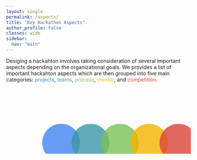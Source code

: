 ```yaml
---
layout: single
permalink: /aspects/
title: "Key Hackathon Aspects"
author_profile: false
classes: wide
sidebar:
  nav: "main"
---
```

<head>
<style>
  tr {
      align: top;
    }
  td {
    vertical-align: top;
  }
 .round-button {
   display:block;
   width:100px;
   height:100px;
   line-height:80px;
   text-align:center;
   border: 0px solid;
   border-radius: 50%;
   opacity: 0.8;
   z-index: 1;
   position:absolute;

}
.round-button:hover {
   opacity: 0.5;
}
.chover:hover{
  opacity: 0.5;
}
i{
  z-index: 2;
  position:absolute;
}
svg{
  margin-left: auto;
  margin-right: auto;
  <!-- border: 1px solid black; -->
}
svg text{
  font-size: 36px;
  font-family: FontAwesome;
  text-anchor: middle;
}
.container{
  text-align: center;
}
.col {
  padding: 10px;
  width: 70%;
  height: 350px;
  opacity: 1;
  border-radius: 5px;
  border: 1px solid white;
  display: inline-block;
  text-align: left;
  margin: 0 auto;
  z-index:-1;
  opacity: 0.8;
}
.fontnew {
font-size: 18px;
font-family: sans-serif;
color: inherit;
}

hr.new1 {
border: 1px solid white;
}
.containerTab {
  padding: 10px;
  color: white;
  width: 700px;
  text-align: left;
  opacity: 0.8;
}
<!-- .closebtn {
  float: right;
  color: white;
  font-size: 35px;
  cursor: pointer;
} -->
</style>
  <!-- <script src="https://kit.fontawesome.com/a076d05399.js"></script> -->
  <script src="https://kit.fontawesome.com/a65c30b4bb.js" crossorigin="anonymous"></script>
</head>

<p>
Desiging a hackahton involves taking consideration of several important aspects depending on the organizational goals. We provides a list of important hackahton aspects which are then grouped into five main categories: <span style="color:#4285F4">projects</span>, <span style="color:#3b99a7">teams</span>, <span style="color:#78C257">process</span>, <span style="color:#F4B400">mentor</span>, and <span style="color:#DB4437">competition</span>.
</p>

<!-- <div id="cc"></div> -->
<!-- <p>Desiging a hackahton involves taking consideration of several important aspects depending on the organizational goals. We provides a list of important hackahton aspects which are then grouped into five main categories: <span style="color:#4285F4">projects</span>, <span style="color:#3b99a7">teams</span>, <span style="color:#78C257">process</span>, <span style="color:#F4B400">mentor</span>, and <span style="color:#DB4437">competition</span>.

<button type="button" name="btn1" class="round-button" style="left: 50px; top: 200px; background: #4285F4;"></button>
<i class="fas fa-briefcase" style="font-size:36px; left: 50px; top: 50px;" aria-hidden="true"></i>

<button type="button" name="btn2" class="round-button" style="left: 100px; top: 20px; background: #3b99a7;"></button>
<i class="fas fa-users" style="font-size:36px; left: 130px; top: 50px;" aria-hidden="true"></i>

<button type="button" name="btn2" class="round-button" style="left: 180px; top: 20px; background: #78C257;"></button>
<i class="fas fa-users" style="font-size:36px; left: 210px; top: 50px;" aria-hidden="true"></i>

<button type="button" name="btn2" class="round-button" style="left: 260px; top: 20px; background: #78C257;"></button>
<i class="fas fa-graduation-cap" style="font-size:36px; left: 290px; top: 50px;" aria-hidden="true"></i>

<button type="button" name="btn2" class="round-button" style="left: 340px; top: 20px; background: #78C257;"></button>
<i class="fas fa-medal" style="font-size:36px; left: 370px; top: 50px;" aria-hidden="true"></i>
</p> -->

<!-- <text class="fas fa-briefcase" x="130" y="160" style="font-size:36px">&#xf0b1;</text> -->                       

<div align="center">
<svg height="250" width="700">
  <a href="#p" onclick="openTab('p');">
    <circle cx="150" cy="150" r="50" stroke="#4285F4" stroke-width="3" fill="#4285F4" opacity="0.8" class="chover"/>
    <text class="fas fa-briefcase" x="150" y="160">&#xf0b1;</text>
  </a>

  <a href="#t" onclick="openTab('t');">
    <circle cx="230" cy="150" r="50" stroke="#3b99a7" stroke-width="3" fill="#3b99a7" opacity="0.8" class="chover"/>
    <text class="fas fa-users" x="230" y="160">&#xf0c0;</text>
  </a>


  <a href="#pr" onclick="openTab('pr');">
    <circle cx="310" cy="150" r="50" stroke="#78C257" stroke-width="3" fill="#78C257" opacity="0.8" class="chover"/>
    <text class="fas fa-users" x="310" y="160">&#xf0c0;</text>
  </a>

  <a href="#m" onclick="openTab('m');">
    <circle cx="390" cy="150" r="50" stroke="#F4B400" stroke-width="3" fill="#F4B400" opacity="0.8" class="chover"/>
    <text class="fas fa-graduation-cap" x="390" y="160">&#xf19d;</text>
  </a>

  <a href="#c" onclick="openTab('c');">
    <circle cx="470" cy="150" r="50" stroke="#DB4437" stroke-width="3" fill="#DB4437" opacity="0.8" class="chover"/>
    <text class="fas fa-medal" x="470" y="168">&#xf5a2;</text>
  </a>
</svg>
</div>


<!-- <div class="container">
  <div class="col fontnew" style="background: #4285F4;">
    <center>Projects<center><hr class="new1">
    <table>
    <tr>
      <td width="25%" style="vertical-align: top; line-height: 1.5;">Innovativeness</td>
      <td width="70%" style="vertical-align: top; line-height: 1.5;">The degree to which the project solves a real-world problem either creating new or reusing existing code</td>
    </tr>
    <tr>
      <td width="25%" style="vertical-align: top; line-height: 1.5;">Scope</td>
      <td width="70%" style="vertical-align: top; line-height: 1.5;">The degree to which the goals, tasks, and deliverables of the project are archivable within the specified time limit</td>
    </tr>
    <tr>
      <td width="25%" style="vertical-align: top; line-height: 1.5;">Technical complexity</td>
      <td width="75%" style="vertical-align: top; line-height: 1.5;">The degree to which the implemented system has the design or implementation that is difficult to understand and verify</td>
    </tr>
    <tr>
      <td width="25%" style="vertical-align: top; line-height: 1.5;">Content complexity</td>
      <td width="70%" style="vertical-align: top; line-height: 1.5;">The degree to which the requirements of the project are precise and complete</td>
    </tr>
    <tr>
      <td width="25%" style="vertical-align: top; line-height: 1.5;">Sustainability</td>
      <td width="75%" style="vertical-align: top; line-height: 1.5;">The degree to which the implemented system or code will be available to use and continue to be maintained even after the hackathon</td>
    </tr>
    </table>
  </div>
</div> -->

<div align="center">
<div id="p" class="containerTab" style="display:none; background:#4285F4; border-radius: 10%; font-size: 16px;">
  <center><h2>Projects</h2></center>
  <ul style="font-size: 16px;">
    <li>Innovativeness: The degree to which the project solves a real-world problem either creating new or reusing existing code</li>
    <li>Scope: The degree to which the goals, tasks, and deliverables of the project are archivable within the specified time limit</li>
    <li>Technical complexity: The degree to which the implemented system has the design or implementation that is difficult to understand and verify<br>
    Content complexity: The degree to which the requirements of the project are precise and complete</li>
    <li>Sustainability: The degree to which the implemented system or code will be available to use and continue to be maintained even after the hackathon</li>
  </ul>
</div>
</div>

<div align="center">
<div id="t" class="containerTab" style="display:none; background:#3b99a7; border-radius: 10%; font-size: 16px;">
  <center><h2>Teams</h2></center>
  <ul style="font-size: 16px;">
    <li>Motivation(s): What participants want to get out of their hackathon participation</li>
    <li>Background(s): Participants' education and experience before the hackathon</li>
    <li>Skills: The degree to which participants are proficient in coding and designing</li>
    <li>Familiarity: The degree to which the team members have worked together before</li>
    <li>Role distribution; How roles or tasks are distributed among team members</li>
  </ul>
</div>
</div>

<div align="center">
<div id="pr" class="containerTab" style="display:none; background:#78C257; border-radius: 10%; font-size: 16px;">
  <center><h2>Process</h2></center>
  <ul style="font-size: 16px;">
    <li>Pre-hackathon events: Agenda of activities that take place before the hackathons as individually or a team</li>
    <li>Ideation: Teams generating, developing, and combining ideas to form the projects</li>
    Project selection: Teams picking projects to work on during the hackathon<br>
    <li>Checkpoints and Scoping: Teams reporting the progress of the project to the wholeand re-evaluating the project scope</li>
    <li>Duration / Breaks: Mini-events such as games during the hackathon</li>
    <li>Post-hackathon follow-up: Agenda of activities that help the continuation of hackathon projects</li>
  </ul>
</div>
</div>

<div align="center">
<div id="m" class="containerTab" style="display:none; background:#F4B400; border-radius: 10%; font-size: 16px;">
  <center><h2>Mentors</h2></center>
  <ul style="font-size: 16px;">
    <li>Engagement with teams: Explaining projects to the participants, teaching them basic computing skills required for their projects, and helping them with the development environment setup</li>
    <li>Technical support: Helping teams / participants to solve their technical difficulties during the hackathon</li>
    <li>Project feedback: Providing feedback on how well the team is making progress on their projects so the teams can assure that they are on the right track</li>
    <li>Mobile vs embedded: </li>
  </ul>
</div>
</div>

<div align="center">
<div id="c" class="containerTab" style="display:none; background:#DB4437; border-radius: 10%; font-size: 16px;">
  <center><h2>Competition</h2></center>
  <ul style="font-size: 16px;">
  <li>Competitive vs Non-competitive events: Incentive mechanism of the hackathon. In competitive hackathons, teams compete for prizes. In non-competitive hackathons, teams work toward a common goal such as contributing code to advance existing or create new computing infrastructure.<br>
  Judging criteria: This refers to criteria used by the judges to evaluate the hackathon projects such as creativity and appeal to the market</li>
  <li>Prizes: How many awards be given</li>
  <li>Monetary vs non-monetary prizes: Should the prizes be monetary or non-monetary such as computing power</li>
  <li>Jury vs popular vote: The voting system by which the winner(s) is decided for the hackathon. In jury system, the winner is elected only when the majority of judges have voted for them. In popular vote, the team which received a majority vote from the event attendees and pre-specified social channels is elected as the winner</li>
  </ul>
</div>
</div>

<script>
function openTab(tabName) {
  var i, x;
  x = document.getElementsByClassName("containerTab");
  for (i = 0; i < x.length; i++) {
    x[i].style.display = "none";
  }
  document.getElementById(tabName).style.display = "block";
}
</script>

<!-- <p id="desc"></p>
<script>
</script> -->

<!-- Don't remove this table! -->
<!-- <table>
<tr style="border-bottom: thin dotted grey;">
  <th style="font-size:1.2em; width:30%"><strong>Aspects</strong></th>
  <th style="font-size:1.2em; width:70%"><strong>Description</strong></th>
</tr>

<tr>
  <td style="colspan:2; font-size:1.2em;"><strong>Projects</strong></td>
</tr>

<tr>
  <td style="width:30%"><strong>Innovativeness</strong></td>
  <td style="width:70%">This refers the degree to which the project solves a real-world problem either creating new or reusing existing code.</td>
</tr>

<tr>
  <td style="width:30%"><strong>Scope</strong></td>
  <td style="width:70%">This refers to the degree to which the goals, tasks, and deliverables of the project are archivable within the specified time limit.</td>
</tr>

<tr>
  <td style="width:30%"><strong>Technical complexity</strong></td>
  <td style="width:70%">This refers to the degree to which the implemented system has the design or implementation that is difficult to understand and verify.</td>
</tr>

<tr>
  <td style="width:30%"><strong>Content complexity</strong></td>
  <td style="width:70%">This refers to the degree to which the requirements of the project are precise and complete.</td>
</tr>

<tr style="border-bottom: thin dotted grey;">
  <td style="width:30%"><strong>Sustainability</strong></td>
  <td style="width:70%">This refers to the degree to which the implemented system or code will be available to use and continue to be maintained even after the hackathon.</td>
</tr>

<tr>
  <td style="colspan:2; font-size:1.2em;"><strong>Teams</strong></td>
</tr>

<tr>
  <td style="width:30%"><strong>Motivation(s)</strong></td>
  <td style="width:70%">This refers to what the participants want to get out of their
  hackathon participation such as career, learning, get the needed work done, and meet new people.</td>
</tr>

<tr>
  <td style="width:30%"><strong>Background(s)</strong></td>
  <td style="width:70%">This refers to the participants' education and experience before the hackathon.</td>
</tr>

<tr>
  <td style="width:30%"><strong>Skills</strong></td>
  <td style="width:70%">This refers to the degree to which participants are proficient in coding and designing.</td>
</tr>

<tr>
  <td style="width:30%"><strong>Familiarity</strong></td>
  <td style="width:70%">This refers to the degree to which the team members have worked together before.</td>
</tr>

<tr style="border-bottom: thin dotted grey;">
  <td style="width:30%"><strong>Role distribution</strong></td>
  <td style="width:70%">This refers to how roles or tasks are distributed among team members, e.g., by interest, available skills, preparation, and mentorship.</td>
</tr>

<tr>
  <td style="colspan:2; font-size:1.2em;"><strong>Process</strong></td>
</tr>

<tr>
  <td style="width:30%"><strong>Pre-hackathon events</strong></td>
  <td style="width:70%">This refers to the agenda of activities that take place before the hackathons as individually or a team. These activities include ideation, construction of project vision, common plan and shared understanding, and the dissemination feedback and information.</td>
</tr>

<tr>
  <td style="width:30%"><strong>Ideation</strong></td>
  <td style="width:70%">This refers to the teams generating, developing, and combining ideas to form the projects. This can be done before or at the event.</td>
</tr>

<tr>
  <td style="width:30%"><strong>Team formation</strong></td>
  <td style="width:70%">This refers to forming teams to work together in the hackathon. Team formation can be done before or at the event. In most hackathons, teams are formed around the projects.</td>
</tr>

<tr>
  <td style="width:30%"><strong>Project selection</strong></td>
  <td style="width:70%">This refers to teams picking out projects to work on during the hackathon. This can be done in concert with team formation and before or at the event.</td>
</tr>

<tr>
  <td style="width:30%"><strong>Checkpoints and Scoping</strong></td>
  <td style="width:70%">This refers to reporting the progress of the project and re-evaluating the project scope.</td>
</tr>

<tr>
  <td style="width:30%"><strong>Duration / Breaks</strong></td>
  <td style="width:70%">This refers to mini-events such as games during the hackathon. The purpose is for participants to have fun or mingle with fellow participants while taking a break from their hackathon projects.</td>
</tr>

<tr style="border-bottom: thin dotted grey;">
  <td style="width:30%"><strong>Post-hackathon follow-up</strong></td>
  <td style="width:70%">This refers to agenda of activities that help the continuation of hackathon projects.</td>
</tr>

<tr>
  <td style="colspan:2; font-size:1.2em;"><strong>Mentors</strong></td>
</tr>

<tr>
  <td style="width:30%"><strong>Engagement with teams</strong></td>
  <td style="width:70%">This refers to explaining projects to the participants, teaching them basic computing skills required for their projects, and helping them with the development environment setup.</td>
</tr>

<tr>
  <td style="width:30%"><strong>Technical support</strong></td>
  <td style="width:70%">This refers to helping participants to solve their technical difficulties during the hackathon.</td>
</tr>

<tr>
  <td style="width:30%"><strong>Project feedback</strong></td>
  <td style="width:70%">This refers to mentors providing feedback on how well the team is making progress on their projects so the teams can assure that they are on the right track.</td>
</tr>

<tr style="border-bottom: thin dotted grey;">
  <td style="width:30%"><strong>Mobile vs embedded</strong></td>
  <td style="width:70%"></td>
</tr>

<tr>
  <td style="colspan:2; font-size:1.2em;"><strong>Competition</strong></td>
</tr>

<tr>
  <td style="width:30%"><strong>Competitive vs Non-competitive events</strong></td>
  <td style="width:70%">This refers to the incentive mechanism of the hackathon. In competitive hackathons, teams compete for prizes. In non-competitive hackathons, teams work toward a common goal such as contributing code to advance existing or create new computing infrastructure.</td>
</tr>

<tr>
  <td style="width:30%"><strong>Judging criteria</strong></td>
  <td style="width:70%">This refers to criteria used by the judges to evaluate the hackathon projects such as creativity and appeal to the market.</td>
</tr>

<tr>
  <td style="width:30%"><strong># Prizes</strong></td>
  <td style="width:70%"></td>
</tr>

<tr>
  <td style="width:30%"><strong>Monetary vs non-monetary prizes</strong></td>
  <td style="width:70%">This refers to an award(s) given to the winner(s) of the event. The prizes could be monetary or non-monetary such as computing power.</td>
</tr>

<tr style="border-bottom: thin dotted grey;">
  <td style="width:30%"><strong>Jury vs popular vote</strong></td>
  <td style="width:70%">This refers to the voting system by which the winner(s) is decided for the hackathon. In jury system, the winner is elected only when the majority of judges have voted for them. In popular vote, the team which received a majority vote from the event attendees and pre-specified social channels is elected as the winner.</td>
</tr>
</table> -->
